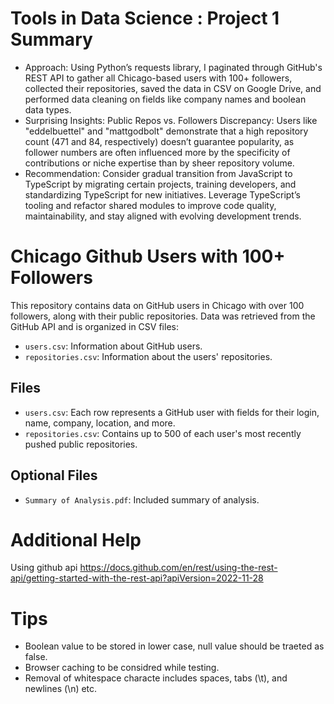 # Tools in Data Science : Project 1 Summary

- Approach:
Using Python’s requests library, I paginated through GitHub's REST API to gather all Chicago-based users with 100+ followers, collected their repositories, saved the data in CSV on Google Drive, and performed data cleaning on fields like company names and boolean data types.
- Surprising  Insights: 
Public Repos vs. Followers Discrepancy: 
Users like "eddelbuettel" and "mattgodbolt" demonstrate that a high repository count (471 and 84, respectively) doesn’t guarantee popularity, as follower numbers are often influenced more by the specificity of contributions or niche expertise than by sheer repository volume.
- Recommendation: 
Consider gradual transition from JavaScript to TypeScript by migrating certain projects, training developers, and standardizing TypeScript for new initiatives. Leverage TypeScript’s tooling and refactor shared modules to improve code quality, maintainability, and stay aligned with evolving development trends.

# Chicago Github Users with 100+ Followers

This repository contains data on GitHub users in Chicago with over 100 followers, along with their public repositories. Data was retrieved from the GitHub API and is organized in CSV files:
- `users.csv`: Information about GitHub users.
- `repositories.csv`: Information about the users' repositories.

## Files

- `users.csv`: Each row represents a GitHub user with fields for their login, name, company, location, and more.
- `repositories.csv`: Contains up to 500 of each user's most recently pushed public repositories.

## Optional Files
- `Summary of Analysis.pdf`: Included summary of analysis.
# Additional Help
Using github api https://docs.github.com/en/rest/using-the-rest-api/getting-started-with-the-rest-api?apiVersion=2022-11-28
# Tips
- Boolean value to be stored in lower case, null value should be traeted as false.
- Browser caching to be considred while testing.
- Removal of whitespace characte includes spaces, tabs (\t), and newlines (\n) etc.

